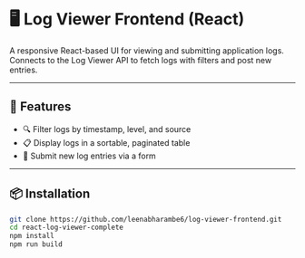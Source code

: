 # 🖥️ Log Viewer Frontend (React)

A responsive React-based UI for viewing and submitting application logs. Connects to the Log Viewer API to fetch logs with filters and post new entries.

---

## 🚀 Features

- 🔍 Filter logs by timestamp, level, and source
- 📋 Display logs in a sortable, paginated table
- 📝 Submit new log entries via a form

---

## 📦 Installation

```bash
git clone https://github.com/leenabharambe6/log-viewer-frontend.git
cd react-log-viewer-complete
npm install
npm run build

